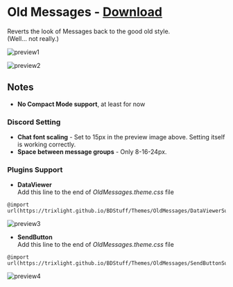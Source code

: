# Old Messages - [Download](https://raw.githubusercontent.com/Trixlight/BDStuff/master/Themes/OldMessages/OldMessages.theme.css)

Reverts the look of Messages back to the good old style.  
(Well... not really.)

![preview1](https://Trixlight.github.io/BDStuff/Themes/OldMessages/Preview1.png)

![preview2](https://Trixlight.github.io/BDStuff/Themes/OldMessages/Preview2.png)

## Notes
* **No Compact Mode support**, at least for now

### Discord Setting
* **Chat font scaling** - Set to 15px in the preview image above. Setting itself is working correctly.
* **Space between message groups** - Only 8-16-24px.

### Plugins Support
* **DataViewer**  
Add this line to the end of *OldMessages.theme.css* file
```
@import url(https://trixlight.github.io/BDStuff/Themes/OldMessages/DataViewerSupport.css);
```
![preview3](https://Trixlight.github.io/BDStuff/Themes/OldMessages/Preview3.png)  


* **SendButton**  
Add this line to the end of *OldMessages.theme.css* file  
```
@import url(https://trixlight.github.io/BDStuff/Themes/OldMessages/SendButtonSupport.css);
```
![preview4](https://Trixlight.github.io/BDStuff/Themes/OldMessages/Preview4.png)
